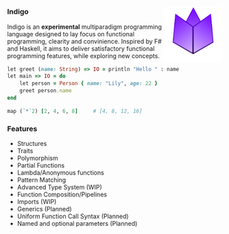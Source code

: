 <h1 align="center">
    <img align="right" width="140" height="130" src="assets/logo.png" alt="indigo logo">
    <h3 align="left">Indigo</h3>
</h1>

Indigo is an **experimental** multiparadigm programming language designed to lay focus on functional programming, clearity and convinience.
Inspired by F# and Haskell, it aims to deliver satisfactory functional programming features, while exploring new concepts.
```ruby
let greet (name: String) => IO = println "Hello " : name
let main => IO = do
    let person = Person { name: "Lily", age: 22 }
    greet person.name
end
```
```ruby
map (`*`2) [2, 4, 6, 8]     # [4, 8, 12, 16]
```
### Features
* Structures
* Traits
* Polymorphism
* Partial Functions
* Lambda/Anonymous functions
* Pattern Matching
* Advanced Type System (WIP)
* Function Composition/Pipelines
* Imports (WIP)
* Generics (Planned)
* Uniform Function Call Syntax (Planned)
* Named and optional parameters (Planned)
